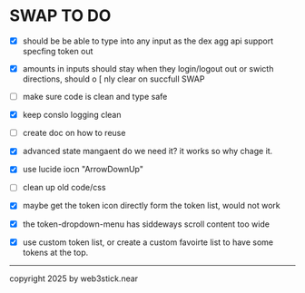 # SWAP TO DO

- [x] should be be able to type into any input as the dex agg api support specfing token out
- [x] amounts in inputs should stay when they login/logout out or swicth directions, should o [ nly clear on succfull SWAP
- [ ] make sure code is clean and type safe
- [x] keep conslo logging clean
- [ ] create doc on how to reuse
- [x] advanced state mangaent do we need it? it works so why chage it.
- [x] use lucide iocn "ArrowDownUp"
- [ ] clean up old code/css
- [x] maybe get the token icon directly form the token list, would not work
- [x] the token-dropdown-menu has siddeways scroll content too wide
- [x] use custom token list, or create a custom favoirte list to have some tokens at the top.


---

copyright 2025 by web3stick.near